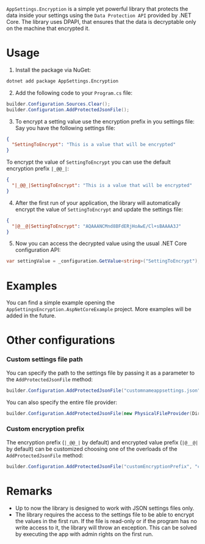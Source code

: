`AppSettings.Encryption` is a simple yet powerful library that protects the data inside your settings using the `Data Protection API` provided by .NET Core.
The library uses DPAPI, that ensures that the data is decryptable only on the machine that encrypted it.

# Usage

1. Install the package via NuGet:
```bash
dotnet add package AppSettings.Encryption
```

2. Add the following code to your `Program.cs` file:

```csharp 
builder.Configuration.Sources.Clear();
builder.Configuration.AddProtectedJsonFile();
```

3. To encrypt a setting value use the encryption prefix in you settings file:
    Say you have the following settings file:
```json
{
  "SettingToEncrypt": "This is a value that will be encrypted"
}
```
To encrypt the value of `SettingToEncrypt` you can use the default encryption prefix `|_@@_|`:
```json
{
  "|_@@_|SettingToEncrypt": "This is a value that will be encrypted"
}
```

4. After the first run of your application, the library will automatically encrypt the value of `SettingToEncrypt` and update the settings file:
```json
{
  "|@__@|SettingToEncrypt": "AQAAANCMnd8BFdERjHoAwE/Cl+sBAAAA3J"
}
```

5. Now you can access the decrypted value using the usual .NET Core configuration API:
```csharp
var settingValue = _configuration.GetValue<string>("SettingToEncrypt");
```

# Examples
You can find a simple example opening the `AppSettingsEncryption.AspNetCoreExample` project.
More examples will be added in the future.

# Other configurations
### Custom settings file path
You can specify the path to the settings file by passing it as a parameter to the `AddProtectedJsonFile` method:
```csharp
builder.Configuration.AddProtectedJsonFile("customnameappsettings.json");
```

You can also specify the entire file provider:
```csharp
builder.Configuration.AddProtectedJsonFile(new PhysicalFileProvider(Directory.GetCurrentDirectory()), "customnameappsettings.json", false);
```

### Custom encryption prefix
The encryption prefix (`|_@@_|` by default) and encrypted value prefix (`|@__@|` by default) can be customized choosing one of the overloads of the `AddProtectedJsonFile` method:
```csharp
builder.Configuration.AddProtectedJsonFile("customEncryptionPrefix", "customEncryptedValuePrefix");
```

# Remarks
- Up to now the library is designed to work with JSON settings files only.
- The library requires the access to the settings file to be able to encrypt the values in the first run. If the file is read-only or if the program has no write access to it, the library will throw an exception. This can be solved by executing the app with admin rights on the first run.